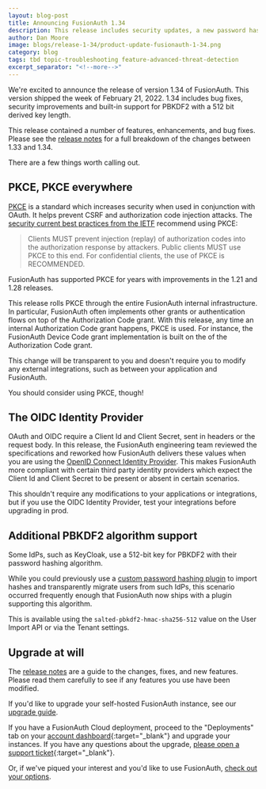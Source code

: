 ```yaml
---
layout: blog-post
title: Announcing FusionAuth 1.34
description: This release includes security updates, a new password hash plugin and more.
author: Dan Moore
image: blogs/release-1-34/product-update-fusionauth-1-34.png
category: blog
tags: tbd topic-troubleshooting feature-advanced-threat-detection
excerpt_separator: "<!--more-->"
---
```


We're excited to announce the release of version 1.34 of FusionAuth. This version shipped the week of February 21, 2022. 1.34 includes bug fixes, security improvements and built-in support for PBKDF2 with a 512 bit derived key length.

<!--more-->

This release contained a number of features, enhancements, and bug fixes. Please see the [release notes](/docs/v1/tech/release-notes#version-1-34-1) for a full breakdown of the changes between 1.33 and 1.34. 

There are a few things worth calling out.

## PKCE, PKCE everywhere

[PKCE](https://datatracker.ietf.org/doc/html/rfc7636) is a standard which increases security when used in conjunction with OAuth. It helps prevent CSRF and authorization code injection attacks. The [security current best practices from the IETF](https://datatracker.ietf.org/doc/html/draft-ietf-oauth-security-topics) recommend using PKCE:

> Clients MUST prevent injection (replay) of authorization codes into the authorization response by attackers.  Public clients MUST use PKCE to this end.  For confidential clients, the use of PKCE is RECOMMENDED.

FusionAuth has supported PKCE for years with improvements in the 1.21 and 1.28 releases.

This release rolls PKCE through the entire FusionAuth internal infrastructure. In particular, FusionAuth often implements other grants or authentication flows on top of the Authorization Code grant. With this release, any time an internal Authorization Code grant happens, PKCE is used. For instance, the FusionAuth Device Code grant implementation is built on the of the Authorization Code grant.

This change will be transparent to you and doesn't require you to modify any external integrations, such as between your application and FusionAuth.

You should consider using PKCE, though!

## The OIDC Identity Provider

OAuth and OIDC require a Client Id and Client Secret, sent in headers or the request body. In this release, the FusionAuth engineering team reviewed the specifications and reworked how FusionAuth delivers these values when you are using the [OpenID Connect Identity Provider](/docs/v1/tech/identity-providers/openid-connect/). This makes FusionAuth more compliant with certain third party identity providers which expect the Client Id and Client Secret to be present or absent in certain scenarios.

This shouldn't require any modifications to your applications or integrations, but if you use the OIDC Identity Provider, test your integrations before upgrading in prod.

## Additional PBKDF2 algorithm support

Some IdPs, such as KeyCloak, use a 512-bit key for PBKDF2 with their password hashing algorithm.

While you could previously use a [custom password hashing plugin](/docs/v1/tech/plugins/custom-password-hashing) to import hashes and transparently migrate users from such IdPs, this scenario occurred frequently enough that FusionAuth now ships with a plugin supporting this algorithm.

This is available using the `salted-pbkdf2-hmac-sha256-512` value on the User Import API or via the Tenant settings.

## Upgrade at will

The [release notes](/docs/v1/tech/release-notes#version-1-34-1) are a guide to the changes, fixes, and new features. Please read them carefully to see if any features you use have been modified.

If you'd like to upgrade your self-hosted FusionAuth instance, see our [upgrade guide](/docs/v1/tech/admin-guide/upgrade). 

If you have a FusionAuth Cloud deployment, proceed to the "Deployments" tab on your [account dashboard](https://account.fusionauth.io/account/deployment/){:target="_blank"} and upgrade your instances. If you have any questions about the upgrade, [please open a support ticket](https://account.fusionauth.io/account/support/){:target="_blank"}.

Or, if we've piqued your interest and you'd like to use FusionAuth, [check out your options](/pricing).
